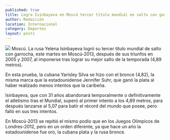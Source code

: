 ```yaml
---
published: true
title: Logra Isinbayeva en Moscú tercer título mundial en salto con garrocha
author: Redacción
location: Internacional
category: Deportes
layout: posts
---
```


![](http://i.imgur.com/YGSfkfHm.jpg)
Moscú. La rusa Yelena Isinbayeva logró su tercer título mundial de salto con garrocha, este martes en Moscú-2013, después de sus triunfos en 2005 y 2007, al imponerse tras lograr su mejor salto de la temporada (4,89 metros).

En esta prueba, la cubana Yarisley Silva se hizo con el bronce (4,82), la misma marca que la estadounidense Jennifer Suhr, que ganó la plata al haber realizado menos intentos que la caribeña.

Isinbayeva, que con 31 años abandonará temporalmente o definitivamente el atletismo tras el Mundial, superó al primer intento a los 4,89 metros, para después lanzarse al 5,07 para batir el récord del mundo que posee, pero falló en sus tres intentos.

En Moscú-2013 se repitió el mismo podio que en los Juegos Olímpicos de Londres-2012, pero en un orden diferente, ya que hace un año la estadounidense fue oro, la cubana plata y la rusa bronce.
